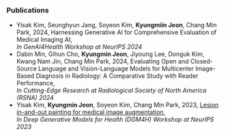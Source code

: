 <!-- ### Who Am I 👋 -->
<!-- <img align='right' src="http://mazassumnida.wtf/api/v2/generate_badge?boj=jgk09049"> -->
<!-- [![Tech Blog Badge](http://img.shields.io/badge/-Tech%20blog-black?style=flat-square&logo=github&link=https://blog.naver.com/jgk09049/)](https://blog.naver.com/jgk09049/) -->
<!-- - 🚅 Hometown : Seoul (Korea) -->
<!-- - 🌱 Currently learning : `Deep Learning`, `Computer Vision`, `Medical Data`, `Medical AI` -->

<!-- Tech Stack -->

### Publications  
- Yisak Kim, Seunghyun Jang, Soyeon Kim, __Kyungmiin Jeon__, Chang Min Park, 2024, Harnessing Generative AI for Comprehensive Evaluation of Medical Imaging AI, <br>_In GenAI4Health Workshop at NeurIPS 2024_
- Dabin Min, Gihun Cho, __Kyungmin Jeon__, Jiyoung Lee, Donguk Kim, Kwang Nam Jin, Chang Min Park, 2024, Evaluating Open and Closed-Source Language and Vision-Language Models for Multicenter Image-Based Diagnosis in Radiology: A Comparative Study with Reader Performance, <br>_In Cutting-Edge Research at Radiological Society of North America (RSNA) 2024_
- Yisak Kim, __Kyungmin Jeon__, Soyeon Kim, Chang Min Park, 2023, [Lesion in-and-out painting for medical image augmentation](https://openreview.net/forum?id=z4BgPtgEsS), <br>_In Deep Generative Models for Health (DGM4H) Workshop at NeurIPS 2023_
